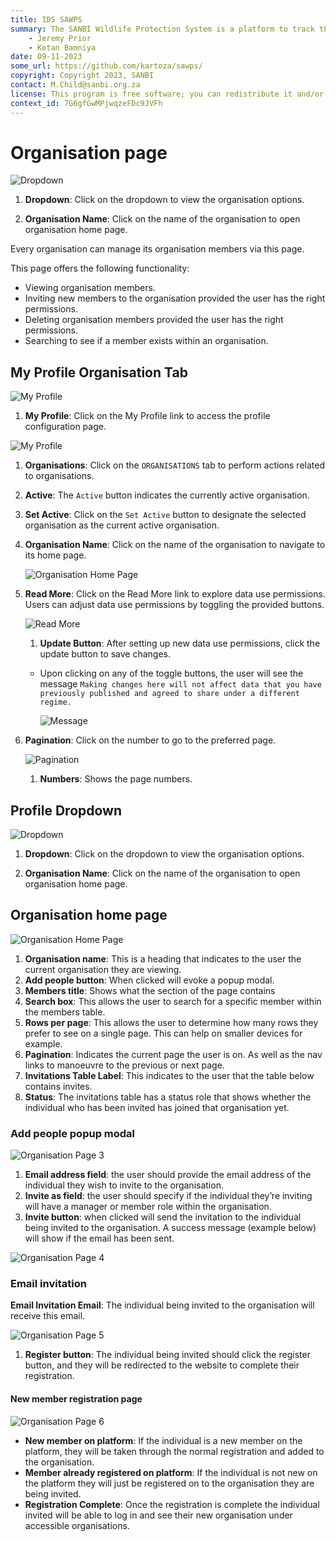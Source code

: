 ```yaml
---
title: IDS SAWPS
summary: The SANBI Wildlife Protection System is a platform to track the population levels of endangered wildlife.
    - Jeremy Prior
    - Ketan Bamniya
date: 09-11-2023
some_url: https://github.com/kartoza/sawps/
copyright: Copyright 2023, SANBI
contact: M.Child@sanbi.org.za
license: This program is free software; you can redistribute it and/or modify it under the terms of the GNU Affero General Public License as published by the Free Software Foundation; either version 3 of the License, or (at your option) any later version.
context_id: 7G6gfGwMPjwqzeFDc9JVFh
---
```


# Organisation page

![Dropdown](./img/organisation-page-7.png)

1. **Dropdown**: Click on the dropdown to view the organisation options.

2. **Organisation Name**: Click on the name of the organisation to open organisation home page.

Every organisation can manage its organisation members via this page.

This page offers the following functionality:

* Viewing organisation members.
* Inviting new members to the organisation provided the user has the right permissions.
* Deleting organisation members provided the user has the right permissions.
* Searching to see if a member exists within an organisation.

## My Profile Organisation Tab

![My Profile](./img/organisation-page-8.png)

1. **My Profile**: Click on the My Profile link to access the profile configuration page.

![My Profile](./img/organisation-page-9.png)

1. **Organisations**: Click on the `ORGANISATIONS` tab to perform actions related to organisations.

2. **Active**: The `Active` button indicates the currently active organisation.

3. **Set Active**: Click on the `Set Active` button to designate the selected organisation as the current active organisation.

4. **Organisation Name**: Click on the name of the organisation to navigate to its home page.

    ![Organisation Home Page](./img/organisation-page-10.png)

5. **Read More**: Click on the Read More link to explore data use permissions. Users can adjust data use permissions by toggling the provided buttons.

    ![Read More](./img/organisation-page-11.png)

    1. **Update Button**: After setting up new data use permissions, click the update button to save changes.

    - Upon clicking on any of the toggle buttons, the user will see the message `Making changes here will not affect data that you have previously published and agreed to share under a different regime.`

        ![Message](./img/organisation-page-13.png)

6. **Pagination**: Click on the number to go to the preferred page.

    ![Pagination](./img/organisation-page-12.png)

    1. **Numbers**: Shows the page numbers.

## Profile Dropdown

![Dropdown](./img/organisation-page-7.png)

1. **Dropdown**: Click on the dropdown to view the organisation options.

2. **Organisation Name**: Click on the name of the organisation to open organisation home page.

## Organisation home page

![Organisation Home Page](./img/organisation-page-2.png)

1. **Organisation name**: This is a heading that indicates to the user the current organisation they are viewing.
2. **Add people button**: When clicked will evoke a popup modal.
3. **Members title**: Shows what the section of the page contains
4. **Search box**: This allows the user to search for a specific member within the members table.
5. **Rows per page**: This allows the user to determine how many rows they prefer to see on a single page. This can help on smaller devices for example.
6. **Pagination**: Indicates the current page the user is on. As well as the nav links to manoeuvre to the previous or next page.
7. **Invitations Table Label**: This indicates to the user that the table below contains invites.
8. **Status**: The invitations table has a status role that shows whether the individual who has been invited has joined that organisation yet.

### Add people popup modal

![Organisation Page 3](./img/organisation-page-3.png)

1. **Email address field**: the user should provide the email address of the individual they wish to invite to the organisation.
2. **Invite as field**: the user should specify if the individual they’re inviting will have a manager or member role within the organisation.
3. **Invite button**: when clicked will send the invitation to the individual being invited to the organisation. A success message (example below) will show if the email has been sent.

![Organisation Page 4](./img/organisation-page-4.png)

### Email invitation

**Email Invitation Email**: The individual being invited to the organisation will receive this email.

![Organisation Page 5](./img/organisation-page-5.png)

1. **Register button**: The individual being invited should click the register button, and they will be redirected to the website to complete their registration.

#### New member registration page

![Organisation Page 6](./img/organisation-page-6.png)

* **New member on platform**: If the individual is a new member on the platform, they will be taken through the normal registration and added to the organisation.
* **Member already registered on platform**: If the individual is not new on the platform they will just be registered on to the organisation they are being invited.
* **Registration Complete**: Once the registration is complete the individual invited will be able to log in and see their new organisation under accessible organisations.
